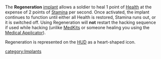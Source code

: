 The **Regeneration** [implant](Implants.md) allows a soldier to
heal 1 point of [Health](Health.md) at the expense of 2 points
of [Stamina](Stamina.md) per second. Once activated, the implant
continues to function until either all Health is restored, Stamina runs
out, or it is switched off. Using Regeneration will **not** restart the
hacking sequence if used while hacking (unlike
[MedKits](MedKit.md) or someone healing you using the [Medical
Applicator](Medical_Applicator.md)).

Regeneration is represented on the [HUD](Heads-up_Display.md) as a
heart-shaped icon.

[category:Implants](category:Implants.md)

